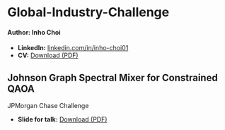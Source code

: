 # Global-Industry-Challenge
#### Author: **Inho Choi**
- **LinkedIn:** [linkedin.com/in/inho-choi01](www.linkedin.com/in/inho-choi01)
- **CV:** [Download (PDF)](https://drive.google.com/file/d/1ERb_2RwYk5I3H5sJazNt30VMP5X8kiiZ/view)

## Johnson Graph Spectral Mixer for Constrained QAOA
JPMorgan Chase Challenge
- **Slide for talk:** [Download (PDF)](https://github.com/q-inho/Global-Industry-Challenge/blob/main/resource/Johnson%20Graph%20Spectral%20Mixer%20for%20Constrained%20QAOA/Slide-for-talk.pdf)

